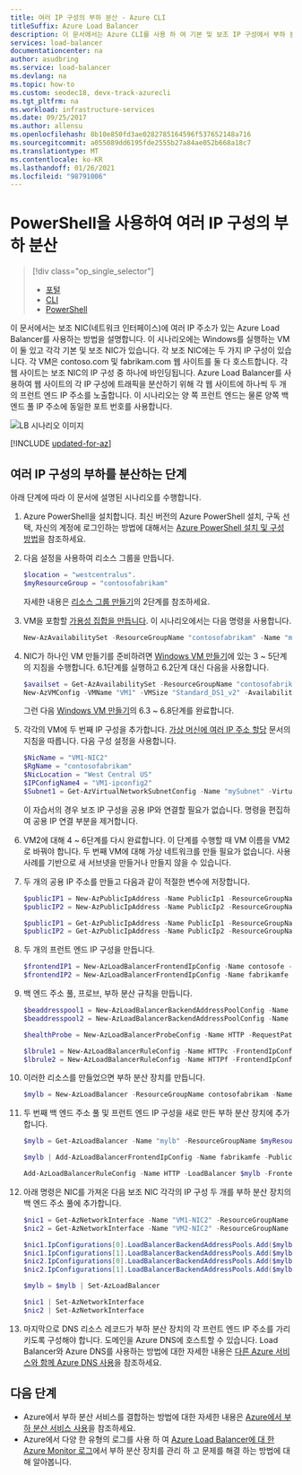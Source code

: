 ```yaml
---
title: 여러 IP 구성의 부하 분산 - Azure CLI
titleSuffix: Azure Load Balancer
description: 이 문서에서는 Azure CLI를 사용 하 여 기본 및 보조 IP 구성에서 부하 분산에 대해 알아봅니다.
services: load-balancer
documentationcenter: na
author: asudbring
ms.service: load-balancer
ms.devlang: na
ms.topic: how-to
ms.custom: seodec18, devx-track-azurecli
ms.tgt_pltfrm: na
ms.workload: infrastructure-services
ms.date: 09/25/2017
ms.author: allensu
ms.openlocfilehash: 8b10e850fd3ae0282785164596f537652148a716
ms.sourcegitcommit: a055089dd6195fde2555b27a84ae052b668a18c7
ms.translationtype: MT
ms.contentlocale: ko-KR
ms.lasthandoff: 01/26/2021
ms.locfileid: "98791006"
---
```

# <a name="load-balancing-on-multiple-ip-configurations-using-powershell"></a>PowerShell을 사용하여 여러 IP 구성의 부하 분산

> [!div class="op_single_selector"]
> * [포털](load-balancer-multiple-ip.md)
> * [CLI](load-balancer-multiple-ip-cli.md)
> * [PowerShell](load-balancer-multiple-ip-powershell.md)


이 문서에서는 보조 NIC(네트워크 인터페이스)에 여러 IP 주소가 있는 Azure Load Balancer를 사용하는 방법을 설명합니다. 이 시나리오에는 Windows를 실행하는 VM이 둘 있고 각각 기본 및 보조 NIC가 있습니다. 각 보조 NIC에는 두 가지 IP 구성이 있습니다. 각 VM은 contoso.com 및 fabrikam.com 웹 사이트를 둘 다 호스트합니다. 각 웹 사이트는 보조 NIC의 IP 구성 중 하나에 바인딩됩니다. Azure Load Balancer를 사용하여 웹 사이트의 각 IP 구성에 트래픽을 분산하기 위해 각 웹 사이트에 하나씩 두 개의 프런트 엔드 IP 주소를 노출합니다. 이 시나리오는 양 쪽 프런트 엔드는 물론 양쪽 백 엔드 풀 IP 주소에 동일한 포트 번호를 사용합니다.

![LB 시나리오 이미지](./media/load-balancer-multiple-ip/lb-multi-ip.PNG)

[!INCLUDE [updated-for-az](../../includes/updated-for-az.md)]

## <a name="steps-to-load-balance-on-multiple-ip-configurations"></a>여러 IP 구성의 부하를 분산하는 단계

아래 단계에 따라 이 문서에 설명된 시나리오를 수행합니다.

1. Azure PowerShell을 설치합니다. 최신 버전의 Azure PowerShell 설치, 구독 선택, 자신의 계정에 로그인하는 방법에 대해서는 [Azure PowerShell 설치 및 구성 방법](/powershell/azure/)을 참조하세요.
2. 다음 설정을 사용하여 리소스 그룹을 만듭니다.

    ```powershell
    $location = "westcentralus".
    $myResourceGroup = "contosofabrikam"
    ```

    자세한 내용은 [리소스 그룹 만들기](/previous-versions/azure/virtual-machines/scripts/virtual-machines-windows-powershell-sample-create-vm?toc=%2fazure%2fload-balancer%2ftoc.json)의 2단계를 참조하세요.

3. VM을 포함할 [가용성 집합을 만듭니다](../virtual-machines/windows/tutorial-availability-sets.md?toc=%2fazure%2fload-balancer%2ftoc.json). 이 시나리오에서는 다음 명령을 사용합니다.

    ```powershell
    New-AzAvailabilitySet -ResourceGroupName "contosofabrikam" -Name "myAvailset" -Location "West Central US"
    ```

4. NIC가 하나인 VM 만들기를 준비하려면 [Windows VM 만들기](/previous-versions/azure/virtual-machines/scripts/virtual-machines-windows-powershell-sample-create-vm?toc=%2fazure%2fload-balancer%2ftoc.json)에 있는 3 ~ 5단계의 지침을 수행합니다. 6.1단계를 실행하고 6.2단계 대신 다음을 사용합니다.

    ```powershell
    $availset = Get-AzAvailabilitySet -ResourceGroupName "contosofabrikam" -Name "myAvailset"
    New-AzVMConfig -VMName "VM1" -VMSize "Standard_DS1_v2" -AvailabilitySetId $availset.Id
    ```

    그런 다음 [Windows VM 만들기](/previous-versions/azure/virtual-machines/scripts/virtual-machines-windows-powershell-sample-create-vm?toc=%2fazure%2fload-balancer%2ftoc.json)의 6.3 ~ 6.8단계를 완료합니다.

5. 각각의 VM에 두 번째 IP 구성을 추가합니다. [가상 머신에 여러 IP 주소 할당](../virtual-network/virtual-network-multiple-ip-addresses-powershell.md#add) 문서의 지침을 따릅니다. 다음 구성 설정을 사용합니다.

    ```powershell
    $NicName = "VM1-NIC2"
    $RgName = "contosofabrikam"
    $NicLocation = "West Central US"
    $IPConfigName4 = "VM1-ipconfig2"
    $Subnet1 = Get-AzVirtualNetworkSubnetConfig -Name "mySubnet" -VirtualNetwork $myVnet
    ```

    이 자습서의 경우 보조 IP 구성을 공용 IP와 연결할 필요가 없습니다. 명령을 편집하여 공용 IP 연결 부분을 제거합니다.

6. VM2에 대해 4 ~ 6단계를 다시 완료합니다. 이 단계를 수행할 때 VM 이름을 VM2로 바꿔야 합니다. 두 번째 VM에 대해 가상 네트워크를 만들 필요가 없습니다. 사용 사례를 기반으로 새 서브넷을 만들거나 만들지 않을 수 있습니다.

7. 두 개의 공용 IP 주소를 만들고 다음과 같이 적절한 변수에 저장합니다.

    ```powershell
    $publicIP1 = New-AzPublicIpAddress -Name PublicIp1 -ResourceGroupName contosofabrikam -Location 'West Central US' -AllocationMethod Dynamic -DomainNameLabel contoso
    $publicIP2 = New-AzPublicIpAddress -Name PublicIp2 -ResourceGroupName contosofabrikam -Location 'West Central US' -AllocationMethod Dynamic -DomainNameLabel fabrikam

    $publicIP1 = Get-AzPublicIpAddress -Name PublicIp1 -ResourceGroupName contosofabrikam
    $publicIP2 = Get-AzPublicIpAddress -Name PublicIp2 -ResourceGroupName contosofabrikam
    ```

8. 두 개의 프런트 엔드 IP 구성을 만듭니다.

    ```powershell
    $frontendIP1 = New-AzLoadBalancerFrontendIpConfig -Name contosofe -PublicIpAddress $publicIP1
    $frontendIP2 = New-AzLoadBalancerFrontendIpConfig -Name fabrikamfe -PublicIpAddress $publicIP2
    ```

9. 백 엔드 주소 풀, 프로브, 부하 분산 규칙을 만듭니다.

    ```powershell
    $beaddresspool1 = New-AzLoadBalancerBackendAddressPoolConfig -Name contosopool
    $beaddresspool2 = New-AzLoadBalancerBackendAddressPoolConfig -Name fabrikampool

    $healthProbe = New-AzLoadBalancerProbeConfig -Name HTTP -RequestPath 'index.html' -Protocol http -Port 80 -IntervalInSeconds 15 -ProbeCount 2

    $lbrule1 = New-AzLoadBalancerRuleConfig -Name HTTPc -FrontendIpConfiguration $frontendIP1 -BackendAddressPool $beaddresspool1 -Probe $healthprobe -Protocol Tcp -FrontendPort 80 -BackendPort 80
    $lbrule2 = New-AzLoadBalancerRuleConfig -Name HTTPf -FrontendIpConfiguration $frontendIP2 -BackendAddressPool $beaddresspool2 -Probe $healthprobe -Protocol Tcp -FrontendPort 80 -BackendPort 80
    ```

10. 이러한 리소스를 만들었으면 부하 분산 장치를 만듭니다.

    ```powershell
    $mylb = New-AzLoadBalancer -ResourceGroupName contosofabrikam -Name mylb -Location 'West Central US' -FrontendIpConfiguration $frontendIP1 -LoadBalancingRule $lbrule -BackendAddressPool $beAddressPool -Probe $healthProbe
    ```

11. 두 번째 백 엔드 주소 풀 및 프런트 엔드 IP 구성을 새로 만든 부하 분산 장치에 추가합니다.

    ```powershell
    $mylb = Get-AzLoadBalancer -Name "mylb" -ResourceGroupName $myResourceGroup | Add-AzLoadBalancerBackendAddressPoolConfig -Name fabrikampool | Set-AzLoadBalancer

    $mylb | Add-AzLoadBalancerFrontendIpConfig -Name fabrikamfe -PublicIpAddress $publicIP2 | Set-AzLoadBalancer
    
    Add-AzLoadBalancerRuleConfig -Name HTTP -LoadBalancer $mylb -FrontendIpConfiguration $frontendIP2 -BackendAddressPool $beaddresspool2 -Probe $healthProbe -Protocol Tcp -FrontendPort 80 -BackendPort 80 | Set-AzLoadBalancer
    ```

12. 아래 명령은 NIC를 가져온 다음 보조 NIC 각각의 IP 구성 두 개를 부하 분산 장치의 백 엔드 주소 풀에 추가합니다.

    ```powershell
    $nic1 = Get-AzNetworkInterface -Name "VM1-NIC2" -ResourceGroupName "MyResourcegroup";
    $nic2 = Get-AzNetworkInterface -Name "VM2-NIC2" -ResourceGroupName "MyResourcegroup";

    $nic1.IpConfigurations[0].LoadBalancerBackendAddressPools.Add($mylb.BackendAddressPools[0]);
    $nic1.IpConfigurations[1].LoadBalancerBackendAddressPools.Add($mylb.BackendAddressPools[1]);
    $nic2.IpConfigurations[0].LoadBalancerBackendAddressPools.Add($mylb.BackendAddressPools[0]);
    $nic2.IpConfigurations[1].LoadBalancerBackendAddressPools.Add($mylb.BackendAddressPools[1]);

    $mylb = $mylb | Set-AzLoadBalancer

    $nic1 | Set-AzNetworkInterface
    $nic2 | Set-AzNetworkInterface
    ```

13. 마지막으로 DNS 리소스 레코드가 부하 분산 장치의 각 프런트 엔드 IP 주소를 가리키도록 구성해야 합니다. 도메인을 Azure DNS에 호스트할 수 있습니다. Load Balancer와 Azure DNS를 사용하는 방법에 대한 자세한 내용은 [다른 Azure 서비스와 함께 Azure DNS 사용](../dns/dns-for-azure-services.md)을 참조하세요.

## <a name="next-steps"></a>다음 단계
- Azure에서 부하 분산 서비스를 결합하는 방법에 대한 자세한 내용은 [Azure에서 부하 분산 서비스 사용](../traffic-manager/traffic-manager-load-balancing-azure.md)을 참조하세요.
- Azure에서 다양 한 유형의 로그를 사용 하 여 [Azure Load Balancer에 대 한 Azure Monitor 로그](../load-balancer/load-balancer-monitor-log.md)에서 부하 분산 장치를 관리 하 고 문제를 해결 하는 방법에 대해 알아봅니다.